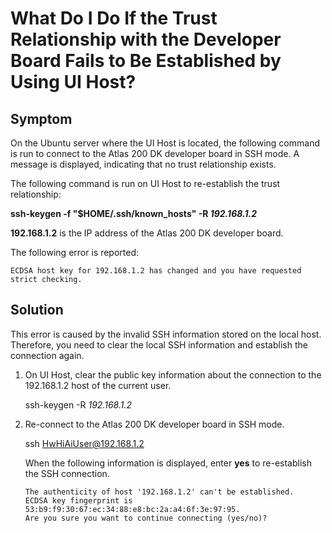 # What Do I Do If the Trust Relationship with the Developer Board Fails to Be Established by Using UI Host?<a name="EN-US_TOPIC_0196221472"></a>

## Symptom<a name="en-us_topic_0179460235_section1834812122021"></a>

On the Ubuntu server where the UI Host is located, the following command is run to connect to the Atlas 200 DK developer board in SSH mode. A message is displayed, indicating that no trust relationship exists.

The following command is run on UI Host to re-establish the trust relationship:

**ssh-keygen -f "$HOME/.ssh/known\_hosts" -R  _192.168.1.2_**

**192.168.1.2**  is the IP address of the Atlas 200 DK developer board.

The following error is reported: 

```
ECDSA host key for 192.168.1.2 has changed and you have requested strict checking.
```

## Solution<a name="en-us_topic_0179460235_section23481824327"></a>

This error is caused by the invalid SSH information stored on the local host. Therefore, you need to clear the local SSH information and establish the connection again.

1.  On UI Host, clear the public key information about the connection to the 192.168.1.2 host of the current user.

    ssh-keygen -R  _192.168.1.2_

2.  Re-connect to the Atlas 200 DK developer board in SSH mode.

    ssh HwHiAiUser@192.168.1.2

    When the following information is displayed, enter  **yes**  to re-establish the SSH connection.

    ```
    The authenticity of host '192.168.1.2' can't be established.
    ECDSA key fingerprint is 53:b9:f9:30:67:ec:34:88:e8:bc:2a:a4:6f:3e:97:95.
    Are you sure you want to continue connecting (yes/no)? 
    ```


